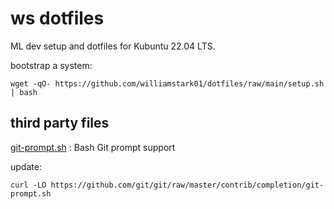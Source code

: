# ws dotfiles

ML dev setup and dotfiles for Kubuntu 22.04 LTS.

bootstrap a system:
```
wget -qO- https://github.com/williamstark01/dotfiles/raw/main/setup.sh | bash
```


## third party files

[git-prompt.sh](https://github.com/git/git/blob/master/contrib/completion/git-prompt.sh) : Bash Git prompt support

update:
```
curl -LO https://github.com/git/git/raw/master/contrib/completion/git-prompt.sh
```
